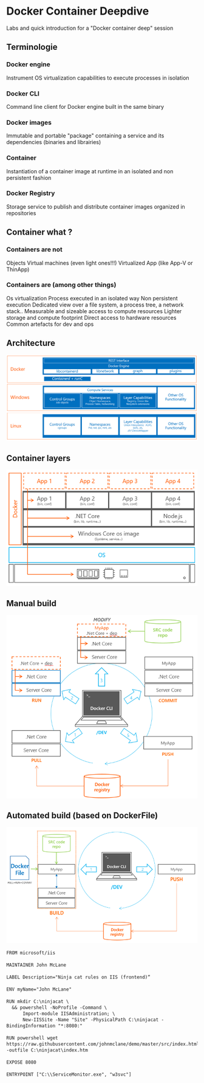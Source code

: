 # Docker Container Deepdive

Labs and quick introduction for a "Docker container deep" session

## Terminologie

### Docker engine
Instrument OS virtualization capabilities to execute processes in isolation

### Docker CLI
Command line client for Docker engine built in the same binary

### Docker images
Immutable and portable "package" containing a service and its dependencies (binaries and librairies)

### Container
Instantiation of a container image at runtime in an isolated and non persistent fashion

### Docker Registry
Storage service to publish and distribute container images organized in repositories

## Container what ?

### **Containers are not**
Objects
Virtual machines (even light ones!!!)
Virtualized App (like App-V or ThinApp)

### **Containers are** (among other things)
Os virtualization
Process executed in an isolated way
Non persistent execution
Dedicated view over a file system, a process tree, a network stack..
Measurable and sizeable access to compute resources
Lighter storage and compute footprint
Direct access to hardware resources
Common artefacts for dev and ops

## Architecture

![architectures](img/architectures.png)

## Container layers

![layers](img/layers.png)

## Manual build

![manual build](img/manualBuild.png)

## Automated build (based on DockerFile)

![build](img/build.png)

```
FROM microsoft/iis

MAINTAINER John McLane

LABEL Description="Ninja cat rules on IIS (frontend)“

ENV myName="John McLane"

RUN mkdir C:\ninjacat \
  && powershell -NoProfile -Command \
      Import-module IISAdministration; \
      New-IISSite -Name "Site" -PhysicalPath C:\ninjacat -BindingInformation "*:8080:"

RUN powershell wget https://raw.githubusercontent.com/johnmclane/demo/master/src/index.html -outfile C:\ninjacat\index.htm

EXPOSE 8080

ENTRYPOINT ["C:\\ServiceMonitor.exe", "w3svc"]
```
